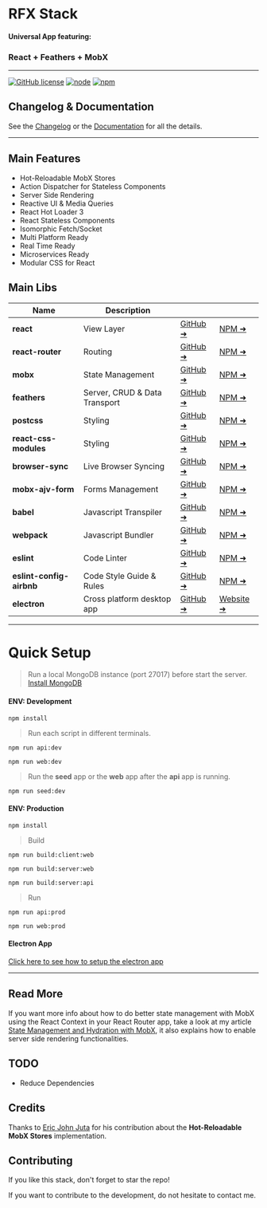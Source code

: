# RFX Stack

#### Universal App featuring:
### React + Feathers + MobX
---

[![GitHub license](https://img.shields.io/github/license/foxhound87/rfx-stack.svg)]()
[![node](https://img.shields.io/badge/node-5.0%2B-blue.svg)]()
[![npm](https://img.shields.io/badge/npm-3.3%2B-blue.svg)]()

## Changelog & Documentation
See the [Changelog](https://github.com/foxhound87/rfx-stack/blob/master/CHANGELOG.md) or the [Documentation](https://github.com/foxhound87/rfx-stack/blob/master/DOCUMENTATION.md) for all the details.

---

## Main Features
- Hot-Reloadable MobX Stores
- Action Dispatcher for Stateless Components
- Server Side Rendering
- Reactive UI & Media Queries
- React Hot Loader 3
- React Stateless Components
- Isomorphic Fetch/Socket
- Multi Platform Ready
- Real Time Ready
- Microservices Ready
- Modular CSS for React

## Main Libs

| Name | Description | | |
|---|---|---|---|
| **react** | View Layer | [GitHub &#10140;](https://github.com/facebook/react) | [NPM &#10140;](https://www.npmjs.com/package/react) |
| **react-router** | Routing  | [GitHub &#10140;](https://github.com/reactjs/react-router) | [NPM &#10140;](https://www.npmjs.com/package/react-router) |
| **mobx** | State Management | [GitHub &#10140;](https://github.com/mobxjs/mobx) | [NPM &#10140;](https://www.npmjs.com/package/mobx) |
| **feathers** | Server, CRUD & Data Transport | [GitHub &#10140;](https://github.com/feathersjs/feathers) | [NPM &#10140;](https://www.npmjs.com/package/feathers) |
| **postcss** | Styling | [GitHub &#10140;](https://github.com/postcss/postcss) | [NPM &#10140;](https://www.npmjs.com/package/postcss) |
| **react-css-modules** | Styling | [GitHub &#10140;](https://github.com/gajus/react-css-modules) | [NPM &#10140;](https://www.npmjs.com/package/react-css-modules) |
| **browser-sync** | Live Browser Syncing | [GitHub &#10140;](https://github.com/browsersync/browser-sync) | [NPM &#10140;](https://www.npmjs.com/package/browser-sync) |
| **mobx-ajv-form** | Forms Management | [GitHub &#10140;](https://github.com/foxhound87/mobx-ajv-form) | [NPM &#10140;](https://www.npmjs.com/package/mobx-ajv-form) |
| **babel** | Javascript Transpiler | [GitHub &#10140;](https://github.com/babel/babel) | [NPM &#10140;](https://www.npmjs.com/package/babel) |
| **webpack** | Javascript Bundler | [GitHub &#10140;](https://github.com/webpack/webpack) | [NPM &#10140;](https://www.npmjs.com/package/webpack) |
| **eslint** | Code Linter | [GitHub &#10140;](https://github.com/eslint/eslint) | [NPM &#10140;](https://www.npmjs.com/package/eslint) |
| **eslint-config-airbnb** | Code Style Guide & Rules | [GitHub &#10140;](https://github.com/airbnb/javascript) | [NPM &#10140;](https://www.npmjs.com/package/eslint-config-airbnb) |
| **electron** | Cross platform desktop app | [GitHub &#10140;](https://github.com/electron/electron) | [Website &#10140;](http://electron.atom.io/) | |


---

# Quick Setup

> Run a local MongoDB instance (port 27017) before start the server.
[Install MongoDB](https://docs.mongodb.org/manual/administration/install-community/)

#### ENV: Development

`npm install`

> Run each script in different terminals.

`npm run api:dev`

`npm run web:dev`

> Run the **seed** app or the **web** app after the **api** app is running.

`npm run seed:dev`

#### ENV: Production

`npm install`

> Build

`npm run build:client:web`

`npm run build:server:web`

`npm run build:server:api`

> Run

`npm run api:prod`

`npm run web:prod`

#### Electron App

[Click here to see how to setup the electron app](https://github.com/foxhound87/rfx-stack/blob/master/DOCUMENTATION.md#electron)

---

## Read More

If you want more info about how to do better state management with MobX using the React Context in your React Router app, take a look at my article [State Management and Hydration with MobX](https://medium.com/@foxhound87/state-management-hydration-with-mobx-we-must-react-ep-05-1922a72453c6), it also explains how to enable server side rendering functionalities.

## TODO

- Reduce Dependencies

## Credits

Thanks to [Eric John Juta](https://github.com/rej156) for his contribution about the **Hot-Reloadable MobX Stores** implementation.

## Contributing

If you like this stack, don't forget to star the repo!

If you want to contribute to the development, do not hesitate to contact me.
